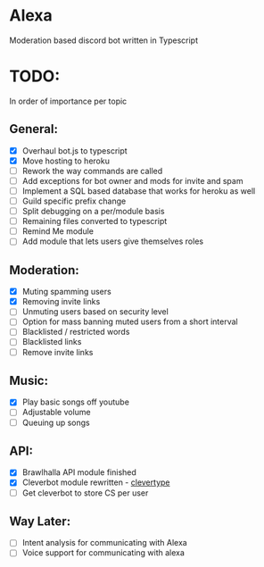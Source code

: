 # Alexa

Moderation based discord bot written in Typescript


# TODO:
In order of importance per topic

## General:
- [x] Overhaul bot.js to typescript
- [x] Move hosting to heroku
- [ ] Rework the way commands are called
- [ ] Add exceptions for bot owner and mods for invite and spam
- [ ] Implement a SQL based database that works for heroku as well
- [ ] Guild specific prefix change
- [ ] Split debugging on a per/module basis
- [ ] Remaining files converted to typescript
- [ ] Remind Me module
- [ ] Add module that lets users give themselves roles

## Moderation:
- [x] Muting spamming users
- [x] Removing invite links
- [ ] Unmuting users based on security level
- [ ] Option for mass banning muted users from a short interval
- [ ] Blacklisted / restricted words
- [ ] Blacklisted links
- [ ] Remove invite links

## Music:
- [x] Play basic songs off youtube
- [ ] Adjustable volume
- [ ] Queuing up songs

## API: 
- [x] Brawlhalla API module finished
- [x] Cleverbot module rewritten - [clevertype](https://github.com/ilocereal/Clevertype) 
- [ ] Get cleverbot to store CS per user

## Way Later:
- [ ] Intent analysis for communicating with Alexa
- [ ] Voice support for communicating with alexa 
